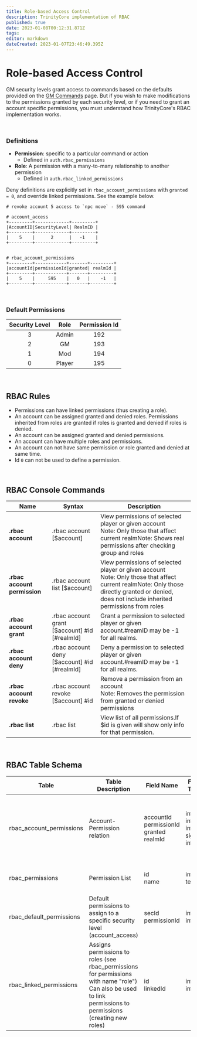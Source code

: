 ```yaml
---
title: Role-based Access Control
description: TrinityCore implementation of RBAC
published: true
date: 2023-01-08T00:12:31.871Z
tags: 
editor: markdown
dateCreated: 2023-01-07T23:46:49.395Z
---
```


# Role-based Access Control
GM security levels grant access to commands based on the defaults provided on the [GM Commands](/how-to/gm-commands) page. But if you wish to make modifications to the permissions granted by each security level, or if you need to grant an account specific permissions, you must understand how TrinityCore's RBAC implementation works.

&nbsp;
### Definitions
- **Permission**: specific to a particular command or action 
	- Defined in `auth.rbac_permissions`
- **Role**: A permission with a many-to-many relationship to another permission
	- Defined in `auth.rbac_linked_permissions`
  
Deny definitions are explicitly set in `rbac_account_permissions` with `granted = 0`, and override linked permissions. See the example below.


```shell
# revoke account 5 access to `npc move` - 595 command

# account_access
+---------+-------------+---------+
|AccountID|SecurityLevel| RealmID |
+---------+-------------+---------+
|    5    |      2      |   -1    |
+---------+-------------+---------+


# rbac_account_permissions
+---------+------------+-------+---------+
|accountId|permissionId|granted| realmId |
+---------+------------+-------+---------+
|    5    |     595    |   0   |    -1   |
+---------+------------+-------+---------+
```
  
&nbsp;
### Default Permissions
  
  | Security Level |Role| Permission Id |
|:---:|:---:|:---:|
| 3 |Admin| 192 |
| 2 |GM | 193 |
| 1 |Mod | 194 |
| 0 |Player | 195 |
  
&nbsp;

## RBAC Rules
- Permissions can have linked permissions (thus creating a role).
- An account can be assigned granted and denied roles. Permissions inherited from roles are granted if roles is granted and denied if roles is denied.
- An account can be assigned granted and denied permissions.
- An account can have multiple roles and permissions.
- An account can not have same permission or role granted and denied at same time.
- Id `0` can not be used to define a permission.

&nbsp;
## RBAC Console Commands
| **Name**                     | **Syntax**                                            | **Description**                                                                                                                                                                              |
|------------------------------|-------------------------------------------------------|----------------------------------------------------------------------------------------------------------------------------------------------------------------------------------------------|
| **.rbac account**            | .rbac account [$account]                      | View permissions of selected player or given account<br />Note: Only those that affect current realmNote: Shows real permissions after checking group and roles                                    |
| **.rbac account permission** | .rbac account list [$account]                 | View permissions of selected player or given account<br />Note: Only those that affect current realmNote: Only those directly granted or denied, does not include inherited permissions from roles |
| **.rbac account grant**      | .rbac account grant [$account] #id [#realmId] | Grant a permission to selected player or given account.#reamID may be -1 for all realms.                                                                                                     |
| **.rbac account deny**       | .rbac account deny [$account] #id [#realmId]  | Deny a permission to selected player or given account.#reamID may be -1 for all realms.                                                                                                      |
| **.rbac account revoke**     | .rbac account revoke [$account] #id           | Remove a permission from an account<br />Note: Removes the permission from granted or denied permissions                                                                                           |
| **.rbac list**               | .rbac list                                    | View list of all permissions.If $id is given will show only info for that permission.                                                                                                        |

&nbsp;
## RBAC Table Schema
| **Table** | **Table Description** | **Field Name** | **Field Type** | **Field Description** |
|---|---|---|---|---|
| rbac_account_permissions | Account-Permission relation | accountId<br /> permissionId<br /> granted<br /> realmId | int<br /> int<br /> int<br /> signed int | Account id<br /> Permission id<br /> Granted = 1, Denied = 0<br /> All = -1, else realmId |
| rbac_permissions | Permission List | id<br /> name | int<br /> text | Permission id<br /> Permission name |
| rbac_default_permissions | Default permissions to assign to a specific security level (account_access) | secId <br /> permissionId | int<br /> int | Security level [0-3] <br /> Permission id  |
| rbac_linked_permissions | Assigns permissions to roles (see rbac_permissions for permissions with name "role") Can also be used to link permissions to permissions (creating new roles) | id <br /> linkedId | int <br /> int | Permission id <br /> Permission id |